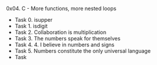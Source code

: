 0x04. C - More functions, more nested loops
- Task 0. isupper
- Task 1. isdigit
- Task 2. Collaboration is multiplication
- Task 3. The numbers speak for themselves
- Task 4. 4. I believe in numbers and signs
- Task 5. Numbers constitute the only universal language
- Task